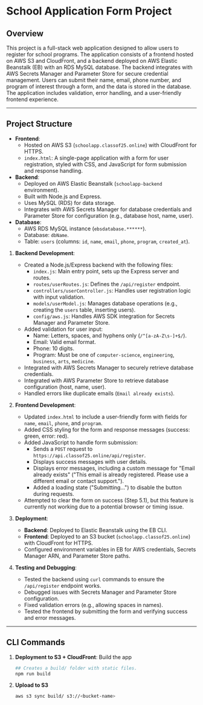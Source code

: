 # School Application Form Project

## Overview

This project is a full-stack web application designed to allow users to register for school programs. The application consists of a frontend hosted on AWS S3 and CloudFront, and a backend deployed on AWS Elastic Beanstalk (EB) with an RDS MySQL database. The backend integrates with AWS Secrets Manager and Parameter Store for secure credential management. Users can submit their name, email, phone number, and program of interest through a form, and the data is stored in the database. The application includes validation, error handling, and a user-friendly frontend experience.

---

## Project Structure

- **Frontend**:
  - Hosted on AWS S3 (`schoolapp.classof25.online`) with CloudFront for HTTPS.
  - `index.html`: A single-page application with a form for user registration, styled with CSS, and JavaScript for form submission and response handling.
- **Backend**:
  - Deployed on AWS Elastic Beanstalk (`schoolapp-backend` environment).
  - Built with Node.js and Express.
  - Uses MySQL (RDS) for data storage.
  - Integrates with AWS Secrets Manager for database credentials and Parameter Store for configuration (e.g., database host, name, user).
- **Database**:
  - AWS RDS MySQL instance (`ebsdatabase.******`).
  - Database: `dbName`.
  - Table: `users` (columns: `id`, `name`, `email`, `phone`, `program`, `created_at`).

1. **Backend Development**:
   - Created a Node.js/Express backend with the following files:
     - `index.js`: Main entry point, sets up the Express server and routes.
     - `routes/userRoutes.js`: Defines the `/api/register` endpoint.
     - `controllers/userController.js`: Handles user registration logic with input validation.
     - `models/userModel.js`: Manages database operations (e.g., creating the `users` table, inserting users).
     - `config/aws.js`: Handles AWS SDK integration for Secrets Manager and Parameter Store.
   - Added validation for user input:
     - Name: Letters, spaces, and hyphens only (`/^[a-zA-Z\s-]+$/`).
     - Email: Valid email format.
     - Phone: 10 digits.
     - Program: Must be one of `computer-science`, `engineering`, `business`, `arts`, `medicine`.
   - Integrated with AWS Secrets Manager to securely retrieve database credentials.
   - Integrated with AWS Parameter Store to retrieve database configuration (host, name, user).
   - Handled errors like duplicate emails (`Email already exists`).

2. **Frontend Development**:
   - Updated `index.html` to include a user-friendly form with fields for `name`, `email`, `phone`, and `program`.
   - Added CSS styling for the form and response messages (success: green, error: red).
   - Added JavaScript to handle form submission:
     - Sends a `POST` request to `https://api.classof25.online/api/register`. 
     - Displays success messages with user details.
     - Displays error messages, including a custom message for "Email already exists" ("This email is already registered. Please use a different email or contact support.").
     - Added a loading state ("Submitting...") to disable the button during requests.
   - Attempted to clear the form on success (Step 5.1), but this feature is currently not working due to a potential browser or timing issue.

3. **Deployment**:
   - **Backend**: Deployed to Elastic Beanstalk using the EB CLI.
   - **Frontend**: Deployed to an S3 bucket (`schoolapp.classof25.online`) with CloudFront for HTTPS.
   - Configured environment variables in EB for AWS credentials, Secrets Manager ARN, and Parameter Store paths.

4. **Testing and Debugging**:
   - Tested the backend using `curl` commands to ensure the `/api/register` endpoint works.
   - Debugged issues with Secrets Manager and Parameter Store configuration.
   - Fixed validation errors (e.g., allowing spaces in names).
   - Tested the frontend by submitting the form and verifying success and error messages.
  
---

## CLI Commands

1.  **Deployment to S3 + CloudFront**: Build the app
    ```bash
    ## Creates a build/ folder with static files.
    npm run build
    ```

2.  **Upload to S3**
    ```bash
    aws s3 sync build/ s3://<bucket-name>